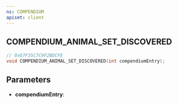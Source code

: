 ```yaml
---
ns: COMPENDIUM
apiset: client
---
```

## COMPENDIUM_ANIMAL_SET_DISCOVERED

```c
// 0x67F35C7C9F2BDCFE
void COMPENDIUM_ANIMAL_SET_DISCOVERED(int compendiumEntry);
```


## Parameters
* **compendiumEntry**: